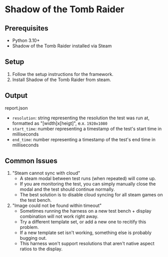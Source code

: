 # Shadow of the Tomb Raider

## Prerequisites

- Python 3.10+
- Shadow of the Tomb Raider installed via Steam

## Setup

  1. Follow the setup instructions for the framework.
  2. Install Shadow of the Tomb Raider from steam.

## Output

report.json
- `resolution`: string representing the resolution the test was run at, formatted as "[width]x[heigt]", e.x. `1920x1080`
- `start_time`: number representing a timestamp of the test's start time in milliseconds
- `end_time`: number representing a timestamp of the test's end time in milliseconds

## Common Issues
1. "Steam cannot sync with cloud" 
    - A steam modal between test runs (when repeated) will come up.
    - If you are monitoring the test, you can simply manually close the modal and the test should continue normally.
    - The best solution is to disable cloud syncing for all steam games on the test bench.
2. "Image could not be found within timeout"
    - Sometimes running the harness on a new test bench + display combination will not work right away.
    - Try a different template set, or add a new one to recitify this problem.
    - If a new template set isn't working, something else is probably bugging out.
    - This harness won't support resolutions that aren't native aspect ratios to the display.